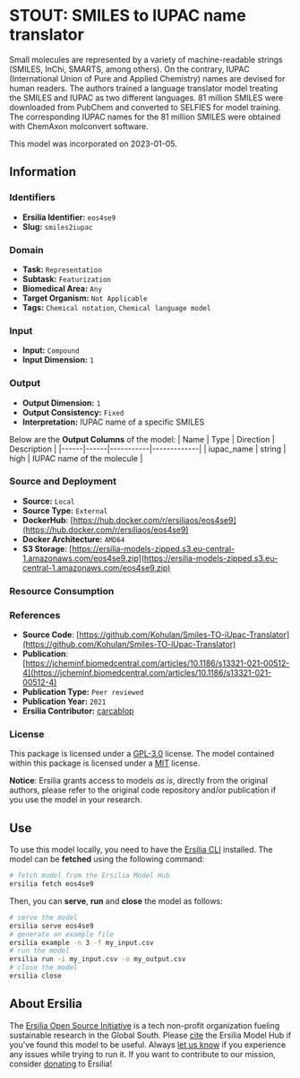 # STOUT: SMILES to IUPAC name translator

Small molecules are represented by a variety of machine-readable strings (SMILES, InChi, SMARTS, among others). On the contrary, IUPAC (International Union of Pure and Applied Chemistry) names are devised for human readers. The authors trained a language translator model treating the SMILES and IUPAC as two different languages. 81 million SMILES were downloaded from PubChem and converted to SELFIES for model training. The corresponding IUPAC names for the 81 million SMILES were obtained with ChemAxon molconvert software.

This model was incorporated on 2023-01-05.

## Information
### Identifiers
- **Ersilia Identifier:** `eos4se9`
- **Slug:** `smiles2iupac`

### Domain
- **Task:** `Representation`
- **Subtask:** `Featurization`
- **Biomedical Area:** `Any`
- **Target Organism:** `Not Applicable`
- **Tags:** `Chemical notation`, `Chemical language model`

### Input
- **Input:** `Compound`
- **Input Dimension:** `1`

### Output
- **Output Dimension:** `1`
- **Output Consistency:** `Fixed`
- **Interpretation:** IUPAC name of a specific SMILES

Below are the **Output Columns** of the model:
| Name | Type | Direction | Description |
|------|------|-----------|-------------|
| iupac_name | string | high | IUPAC name of the molecule |


### Source and Deployment
- **Source:** `Local`
- **Source Type:** `External`
- **DockerHub**: [https://hub.docker.com/r/ersiliaos/eos4se9](https://hub.docker.com/r/ersiliaos/eos4se9)
- **Docker Architecture:** `AMD64`
- **S3 Storage**: [https://ersilia-models-zipped.s3.eu-central-1.amazonaws.com/eos4se9.zip](https://ersilia-models-zipped.s3.eu-central-1.amazonaws.com/eos4se9.zip)

### Resource Consumption


### References
- **Source Code**: [https://github.com/Kohulan/Smiles-TO-iUpac-Translator](https://github.com/Kohulan/Smiles-TO-iUpac-Translator)
- **Publication**: [https://jcheminf.biomedcentral.com/articles/10.1186/s13321-021-00512-4](https://jcheminf.biomedcentral.com/articles/10.1186/s13321-021-00512-4)
- **Publication Type:** `Peer reviewed`
- **Publication Year:** `2021`
- **Ersilia Contributor:** [carcablop](https://github.com/carcablop)

### License
This package is licensed under a [GPL-3.0](https://github.com/ersilia-os/ersilia/blob/master/LICENSE) license. The model contained within this package is licensed under a [MIT](LICENSE) license.

**Notice**: Ersilia grants access to models _as is_, directly from the original authors, please refer to the original code repository and/or publication if you use the model in your research.


## Use
To use this model locally, you need to have the [Ersilia CLI](https://github.com/ersilia-os/ersilia) installed.
The model can be **fetched** using the following command:
```bash
# fetch model from the Ersilia Model Hub
ersilia fetch eos4se9
```
Then, you can **serve**, **run** and **close** the model as follows:
```bash
# serve the model
ersilia serve eos4se9
# generate an example file
ersilia example -n 3 -f my_input.csv
# run the model
ersilia run -i my_input.csv -o my_output.csv
# close the model
ersilia close
```

## About Ersilia
The [Ersilia Open Source Initiative](https://ersilia.io) is a tech non-profit organization fueling sustainable research in the Global South.
Please [cite](https://github.com/ersilia-os/ersilia/blob/master/CITATION.cff) the Ersilia Model Hub if you've found this model to be useful. Always [let us know](https://github.com/ersilia-os/ersilia/issues) if you experience any issues while trying to run it.
If you want to contribute to our mission, consider [donating](https://www.ersilia.io/donate) to Ersilia!

